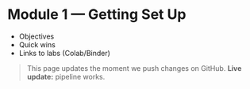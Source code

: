 # Module 1 — Getting Set Up

- Objectives
- Quick wins
- Links to labs (Colab/Binder)

> This page updates the moment we push changes on GitHub.
**Live update:** pipeline works.
